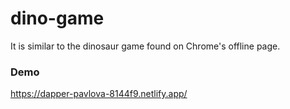 # dino-game

It is similar to the dinosaur game found on Chrome's offline page.


### Demo
https://dapper-pavlova-8144f9.netlify.app/

